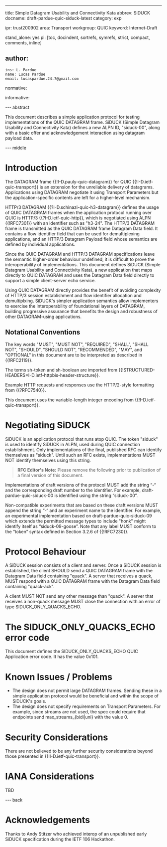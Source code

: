 ---
title: Simple Datagram Usability and Connectivity Kata
abbrev: SiDUCK
docname: draft-pardue-quic-siduck-latest
category: exp

ipr: trust200902
area: Transport
workgroup: QUIC
keyword: Internet-Draft

stand_alone: yes
pi: [toc, docindent, sortrefs, symrefs, strict, compact, comments, inline]

author:
  -
    ins: L. Pardue
    name: Lucas Pardue
    email: lucaspardue.24.7@gmail.com

normative:

informative:

--- abstract

This document describes a simple application protocol for testing
implementations of the QUIC DATAGRAM frame. SiDUCK (Simple Datagram Usability
and Connectivity Kata) defines a new ALPN ID, "siduck-00", along with a basic
offer and acknowledgement interaction using datagram payload data.

--- middle

# Introduction

The DATAGRAM frame {{!I-D.pauly-quic-datagram}} for QUIC
{{!I-D.ietf-quic-transport}} is an extension for the unreliable delivery of
datagrams. Applications using DATAGRAM negotiate it using Transport Parameters
but the application-specific contents are left for a higher-level mechanism.

HTTP/3 DATAGRAM {{?I-D.schinazi-quic-h3-datagram}} defines the usage of QUIC
DATAGRAM frames when the application protocol running over QUIC is HTTP/3
{{?I-D.ietf-quic-http}}, which is negotiated using ALPN {{!RFC7301}} with an
identifier such as "h3-24". The HTTP/3 DATAGRAM frame is transmitted as the QUIC
DATAGRAM frame Datagram Data field. It contains a flow identifier field that can
be used for demultiplexing applications, and an HTTP/3 Datagram Payload field
whose semantics are defined by individual applications.

Since the QUIC DATAGRAM and HTTP/3 DATAGRAM specifications leave the semantic
higher-order behaviour undefined, it is difficult to prove the interoperability
of implementations. This document defines SiDUCK (Simple Datagram Usability and
Connectivity Kata), a new application that maps directly to QUIC DATAGRAM and
uses the Datagram Data field directly to support a simple client-server echo
service.

Using QUIC DATAGRAM directly provides the benefit of avoiding complexity of
HTTP/3 session establishment and flow identifier allocation and demultiplxing.
SiDUCK's simpler application semantics allow implementers to exercise the
interoperability of foundational layers of DATAGRAM, building progressive
assurance that benefits the design and robustness of other DATAGRAM-using
applications.

## Notational Conventions

The key words "MUST", "MUST NOT", "REQUIRED", "SHALL", "SHALL NOT", "SHOULD",
"SHOULD NOT", "RECOMMENDED", "MAY", and "OPTIONAL" in this document are to be
interpreted as described in {{!RFC2119}}.

The terms sh-token and sh-boolean are imported from
{{!STRUCTURED-HEADERS=I-D.ietf-httpbis-header-structure}}.

Example HTTP requests and responses use the HTTP/2-style formatting from
{{?RFC7540}}.

This document uses the variable-length integer encoding from
{{!I-D.ietf-quic-transport}}.


# Negotiating SiDUCK

SiDUCK is an application protocol that runs atop QUIC. The token "siduck" is
used to identify SiDUCK in ALPN, used during QUIC connection establishment. Only implementations of the final, published RFC can identify themselves as "siduck". Until such an RFC exists, implementations MUST NOT identify themselves using this string.

> **RFC Editor's Note:**  Please remove the following prior to publication of a
> final version of this document.

Implementations of draft versions of the protocol MUST add the string “-“ and
the corresponding draft number to the identifier. For example,
draft-pardue-quic-siduck-00 is identified using the string “siduck-00”.

Non-compatible experiments that are based on these draft versions MUST append
the string “-“ and an experiment name to the identifier. For example, an
experimental implementation based on draft-pardue-quic-siduck-09 which extends
the permitted message types to include "honk" might identify itself as “siduck-09-goose”. Note
that any label MUST conform to the “token” syntax defined in Section 3.2.6 of
{{!RFC7230}}.

# Protocol Behaviour

A SiDUCK session consists of a client and server. Once a SiDUCK session is
established, the client SHOULD send a QUIC DATAGRAM frame with the Datagram Data
field containing "quack". A server that receives a quack, MUST respond with a
QUIC DATAGRAM frame with the Datagram Data field containing "quack-ack".

A client MUST NOT send any other message than "quack". A server that receives a non-quack message MUST close the connection with an error of type SIDUCK_ONLY_QUACKS_ECHO.

# The SIDUCK_ONLY_QUACKS_ECHO error code

This document defines the SIDUCK_ONLY_QUACKS_ECHO QUIC Application error code. It has the value 0x101.

# Known Issues / Problems

* The design does not permit large DATAGRAM frames. Sending these in a simple
  application protocol would be beneficial and within the scope of SiDUCK's
  goals.
* The design does not specify requirements on Transport Parameters. For example,
  since streams are not used, the spec could require that endpoints send
  max_streams_{bidi|uni} with the value 0.


# Security Considerations

There are not believed to be any further security considerations beyond those
presented in {{!I-D.ietf-quic-transport}}.

# IANA Considerations

TBD

--- back

# Acknowledgements

Thanks to Andy Stitzer who achieved interop of an unpublished early SiDUCK
specification during the IETF 106 Hackathon.
